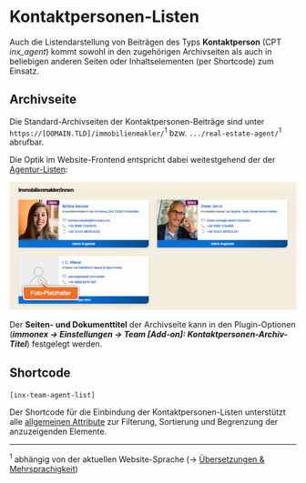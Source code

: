 # Kontaktpersonen-Listen

Auch die Listendarstellung von Beiträgen des Typs **Kontaktperson** (CPT *inx_agent*) kommt sowohl in den zugehörigen Archivseiten als auch in beliebigen anderen Seiten oder Inhaltselementen (per Shortcode) zum Einsatz.

## Archivseite

Die Standard-Archivseiten der Kontaktpersonen-Beiträge sind unter `https://[DOMAIN.TLD]/immobilienmakler/`<sup>1</sup> bzw. `.../real-estate-agent/`<sup>1</sup> abrufbar.

Die Optik im Website-Frontend entspricht dabei weitestgehend der der [Agentur-Listen](index):

![Kontaktpersonen-Archivseite im Frontend](../assets/scst-fe-agent-archive.png)

Der **Seiten- und Dokumenttitel** der Archivseite kann in den Plugin-Optionen (***immonex → Einstellungen → Team [Add-on]: Kontaktpersonen-Archiv-Titel***) festgelegt werden.

## Shortcode

`[inx-team-agent-list]`

Der Shortcode für die Einbindung der Kontaktpersonen-Listen unterstützt alle [allgemeinen Attribute](../schnellstart/listen-attribute#Shortcodes) zur Filterung, Sortierung und Begrenzung der anzuzeigenden Elemente.

---

<sup>1</sup> abhängig von der aktuellen Website-Sprache (→ [Übersetzungen & Mehrsprachigkeit](../anpassung-erweiterung/uebersetzung-mehrsprachigkeit))